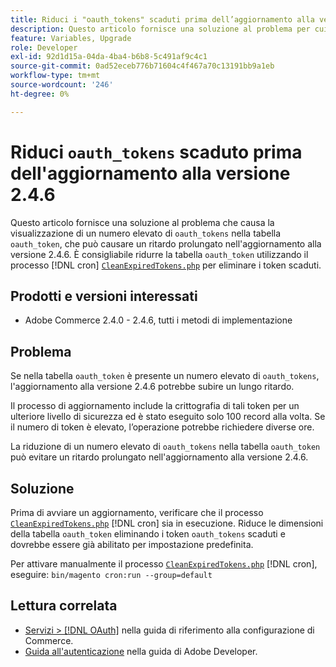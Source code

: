 ```yaml
---
title: Riduci i "oauth_tokens" scaduti prima dell’aggiornamento alla versione 2.4.6
description: Questo articolo fornisce una soluzione al problema per cui visualizzi un numero elevato di "oauth_tokens" nella tabella "oauth_token", che può causare un lungo ritardo nell’aggiornamento alla versione 2.4.6. Si consiglia di ridurre la tabella "oauth_token" utilizzando CleanExpiredTokens.php.
feature: Variables, Upgrade
role: Developer
exl-id: 92d1d15a-04da-4ba4-b6b8-5c491af9c4c1
source-git-commit: 0ad52eceb776b71604c4f467a70c13191bb9a1eb
workflow-type: tm+mt
source-wordcount: '246'
ht-degree: 0%

---
```


# Riduci `oauth_tokens` scaduto prima dell&#39;aggiornamento alla versione 2.4.6

Questo articolo fornisce una soluzione al problema che causa la visualizzazione di un numero elevato di `oauth_tokens` nella tabella `oauth_token`, che può causare un ritardo prolungato nell&#39;aggiornamento alla versione 2.4.6. È consigliabile ridurre la tabella `oauth_token` utilizzando il processo [!DNL cron] [`CleanExpiredTokens.php`](https://github.com/magento/magento2/blob/2.4.5-p2/app/code/Magento/Integration/Cron/CleanExpiredTokens.php) per eliminare i token scaduti.

## Prodotti e versioni interessati

* Adobe Commerce 2.4.0 - 2.4.6, tutti i metodi di implementazione

## Problema

Se nella tabella `oauth_token` è presente un numero elevato di `oauth_tokens`, l&#39;aggiornamento alla versione 2.4.6 potrebbe subire un lungo ritardo.

Il processo di aggiornamento include la crittografia di tali token per un ulteriore livello di sicurezza ed è stato eseguito solo 100 record alla volta. Se il numero di token è elevato, l’operazione potrebbe richiedere diverse ore.

La riduzione di un numero elevato di `oauth_tokens` nella tabella `oauth_token` può evitare un ritardo prolungato nell&#39;aggiornamento alla versione 2.4.6.

## Soluzione

Prima di avviare un aggiornamento, verificare che il processo [`CleanExpiredTokens.php`](https://github.com/magento/magento2/blob/2.4.5-p2/app/code/Magento/Integration/Cron/CleanExpiredTokens.php) [!DNL cron] sia in esecuzione. Riduce le dimensioni della tabella `oauth_token` eliminando i token `oauth_tokens` scaduti e dovrebbe essere già abilitato per impostazione predefinita.

Per attivare manualmente il processo [`CleanExpiredTokens.php`](https://github.com/magento/magento2/blob/2.4.5-p2/app/code/Magento/Integration/Cron/CleanExpiredTokens.php) [!DNL cron], eseguire:
```bin/magento cron:run --group=default```

## Lettura correlata

* [Servizi > [!DNL OAuth]](https://experienceleague.adobe.com/docs/commerce-admin/config/services/oauth.html) nella guida di riferimento alla configurazione di Commerce.
* [Guida all&#39;autenticazione](https://developer.adobe.com/developer-console/docs/guides/authentication/) nella guida di Adobe Developer.
